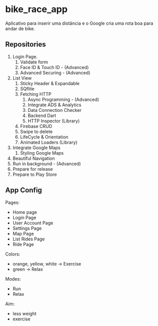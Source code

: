 # bike_race_app

Aplicativo para inserir uma distância e o Google cria uma rota boa para andar de bike.

## Repositories

1. Login Page.
    1. Validate form
    2. Face ID & Touch ID - (Advanced)
    3. Advanced Securing - (Advanced)
2. List View
    1. Sticky Header & Expandable
    2. SQflite
    3. Fetching HTTP
        1. Async Programming - (Advanced)
        2. Integrate ADS & Analytics
        3. Data Connection Checker
        4. Backend Dart
        5. HTTP Inspector (Library)
    4. Firebase CRUD
    5. Swipe to delete
    6. LifeCycle & Orientation
    7. Animated Loaders (Library)
3. Integrate Google Maps
    1. Styling Google Maps
4. Beautiful Navigation
5. Run in background - (Advanced)
6. Prepare for release
7. Prepare to Play Store

## App Config
Pages:
- Home page
- Login Page
- User Account Page
- Settings Page
- Map Page
- List Rides Page
- Ride Page

Colors: 
- orange, yellow, white -> Exercise
- green -> Relax

Modes: 
- Run
- Relax

Aim:
- less weight
- exercise
